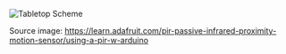 

![Tabletop Scheme](https://github.com/qdraw/tabletop/raw/master/src/tabletop_client/tabletop_scheme.gif "Tabletop Scheme")


Source image:
https://learn.adafruit.com/pir-passive-infrared-proximity-motion-sensor/using-a-pir-w-arduino
